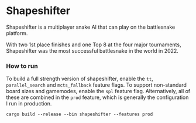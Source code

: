 # Shapeshifter
Shapeshifter is a multiplayer snake AI that can play on the battlesnake platform.

With two 1st place finishes and one Top 8 at the four major tournaments, Shapeshifter was the most successful battlesnake in the world in 2022.

### How to run

To build a full strength version of shapeshifter, enable the `tt`, `parallel_search` and `mcts_fallback` feature flags. To support non-standard board sizes and gamemodes, enable the `spl` feature flag. Alternatively, all of these are combined in the `prod` feature, which is generally the configuration I run in production.
```
cargo build --release --bin shapeshifter --features prod
```
